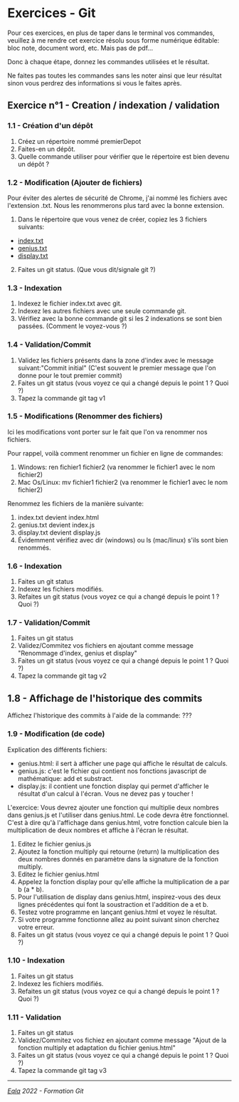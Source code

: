<h1 class="text-center">Exercices - Git</h1>

Pour ces exercices, en plus de taper dans le terminal vos commandes, veuillez à me rendre cet exercice résolu sous forme numérique éditable: bloc note, document word, etc. Mais pas de pdf...

Donc à chaque étape, donnez les commandes utilisées et le résultat.

Ne faites pas toutes les commandes sans les noter ainsi que leur résultat sinon vous perdrez des informations si vous le faites après.

## Exercice n°1 - Creation / indexation / validation
### 1.1 - Création d'un dépôt
1. Créez un répertoire nommé premierDepot
2. Faites-en un dépôt.
3. Quelle commande utiliser pour vérifier que le répertoire est bien devenu un dépôt ?

### 1.2 - Modification (Ajouter de fichiers)

Pour éviter des alertes de sécurité de Chrome, j'ai nommé les fichiers avec l'extension .txt. Nous les renommerons plus tard avec la bonne extension.

1. Dans le répertoire que vous venez de créer, copiez les 3 fichiers suivants:
- <a href="http://zamboyle.github.io/Cours/2022/Git/Files/index.txt" download>index.txt</a>
- [genius.txt](http://zamboyle.github.io/Cours/2022/Git/Files/genius.txt)
- [display.txt](http://zamboyle.github.io/Cours/2022/Git/Files/display.txt)
2. Faites un git status. (Que vous dit/signale git ?)

### 1.3 - Indexation

1. Indexez le fichier index.txt avec git.
2. Indexez les autres fichiers avec une seule commande git.
3. Vérifiez avec la bonne commande git si les 2 indexations se sont bien passées. (Comment le voyez-vous ?)

### 1.4 - Validation/Commit

1. Validez les fichiers présents dans la zone d'index avec le message suivant:"Commit initial" (C'est souvent le premier message que l'on donne pour le tout premier commit)
2. Faites un git status (vous voyez ce qui a changé depuis le point 1 ? Quoi ?)
3. Tapez la commande git tag v1

### 1.5 - Modifications (Renommer des fichiers)

Ici les modifications vont porter sur le fait que l'on va renommer nos fichiers.

Pour rappel, voilà comment renommer un fichier en ligne de commandes:

1. Windows: ren fichier1 fichier2 (va renommer le fichier1 avec le nom fichier2)
2. Mac Os/Linux: mv fichier1 fichier2 (va renommer le fichier1 avec le nom fichier2)

Renommez les fichiers de la manière suivante:

1. index.txt devient index.html
2. genius.txt devient index.js
3. display.txt devient display.js
4. Évidemment vérifiez avec dir (windows) ou ls (mac/linux) s'ils sont bien renommés.

### 1.6 - Indexation

1. Faites un git status
2. Indexez les fichiers modifiés.
3. Refaites un git status (vous voyez ce qui a changé depuis le point 1 ? Quoi ?)

### 1.7 - Validation/Commit

1. Faites un git status
2. Validez/Commitez vos fichiers en ajoutant comme message "Renommage d'index, genius et display"
3. Faites un git status (vous voyez ce qui a changé depuis le point 1 ? Quoi ?)
4. Tapez la commande git tag v2

## 1.8 - Affichage de l'historique des commits

Affichez l'historique des commits à l'aide de la commande: ??? 

### 1.9 - Modification (de code)

Explication des différents fichiers:

- genius.html: il sert à afficher une page qui affiche le résultat de calculs.
- genius.js: c'est le fichier qui contient nos fonctions javascript de mathématique: add et substract.
- display.js: il contient une fonction display qui permet d'afficher le résultat d'un calcul à l'écran. Vous ne devez pas y toucher !


L'exercice:
Vous devrez ajouter une fonction qui multiplie deux nombres dans genius.js et l'utiliser dans genius.html. Le code devra être fonctionnel. C'est à dire qu'à l'affichage dans genius.html, votre fonction calcule bien la multiplication de deux nombres et affiche à l'écran le résultat.

1. Editez le fichier genius.js 
2. Ajoutez la fonction multiply qui retourne (return) la multiplication des deux nombres donnés en paramètre dans la signature de la fonction multiply.
3. Editez le fichier genius.html
4. Appelez la fonction display pour qu'elle affiche la multiplication de a par b (a * b).
5. Pour l'utilisation de display dans genius.html, inspirez-vous des deux lignes précédentes qui font la soustraction et l'addition de a et b.
6. Testez votre programme en lançant genius.html et voyez le résultat.
7. Si votre programme fonctionne allez au point suivant sinon cherchez votre erreur.
6. Faites un git status (vous voyez ce qui a changé depuis le point 1 ? Quoi ?)

### 1.10 - Indexation

1. Faites un git status
2. Indexez les fichiers modifiés.
3. Refaites un git status (vous voyez ce qui a changé depuis le point 1 ? Quoi ?)

### 1.11 - Validation

1. Faites un git status
2. Validez/Commitez vos fichiez en ajoutant comme message "Ajout de la fonction multiply et adaptation du fichier genius.html"
3. Faites un git status (vous voyez ce qui a changé depuis le point 1 ? Quoi ?)
4. Tapez la commande git tag v3

***
_[Eqla](http://www.eqla.be) 2022 - Formation Git_